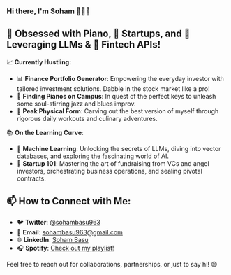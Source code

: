 ### Hi there, I'm Soham 👋🎵🚀

## 🎹 Obsessed with Piano, 🌟 Startups, and 🤖 Leveraging LLMs & 🏦 Fintech APIs!

📈 **Currently Hustling:**  
- 📊 **Finance Portfolio Generator**: Empowering the everyday investor with tailored investment solutions. Dabble in the stock market like a pro! 
- 🎼 **Finding Pianos on Campus**: In quest of the perfect keys to unleash some soul-stirring jazz and blues improv.  
- 💪 **Peak Physical Form**: Carving out the best version of myself through rigorous daily workouts and culinary adventures.

📚 **On the Learning Curve**:  
- 🤖 **Machine Learning**: Unlocking the secrets of LLMs, diving into vector databases, and exploring the fascinating world of AI.
- 🚀 **Startup 101**: Mastering the art of fundraising from VCs and angel investors, orchestrating business operations, and sealing pivotal contracts.

## 📫 **How to Connect with Me**:
- 🐦 **Twitter**: [@sohambasu963](https://twitter.com/sohambasu963)
- 💌 **Email**: sohambasu963@gmail.com
- 🌐 **LinkedIn**: [Soham Basu](https://linkedin.com/in/sohambasu963)
- 🎧 **Spotify**: [Check out my playlist!](https://open.spotify.com/user/sohambasu963)

Feel free to reach out for collaborations, partnerships, or just to say hi! 😄

<!--  
✨ **sohambasu963/sohambasu963** is a ✨ _special_ ✨ repository because its `README.md` appears on your GitHub profile.  
Here are some ideas to kickstart your GitHub journey:  
- 🔭 I’m always in search of intriguing projects to work on.  
- 🌱 Never stop learning.  
- 👯 Open for collaborations that create an impact.  
- 🤔 Need advice? I'm just a message away.  
- 💬 Let's talk about fintech, LLMs, startups, or even the best places to find food!  
- 😄 Pronouns: He/Him  
- ⚡ Fun Fact: I can play "Flight of the Bumblebee" while coding up a storm!
-->
